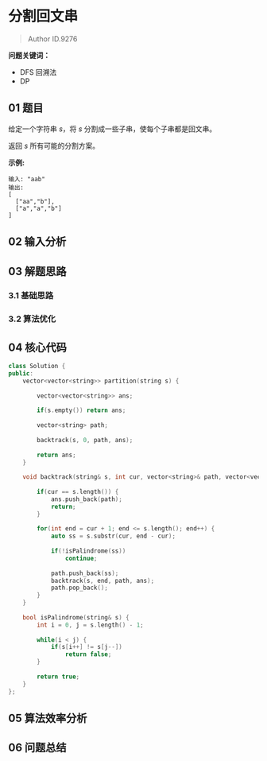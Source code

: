 # 分割回文串
> Author ID.9276 

**问题关键词：**

- DFS 回溯法
- DP

## 01 题目

给定一个字符串 *s*，将 *s* 分割成一些子串，使每个子串都是回文串。

返回 *s* 所有可能的分割方案。

**示例:**

```
输入: "aab"
输出:
[
  ["aa","b"],
  ["a","a","b"]
]
```

## 02 输入分析



## 03 解题思路

### 3.1 基础思路



### 3.2 算法优化



## 04 核心代码

```c++
class Solution {
public:
    vector<vector<string>> partition(string s) {
        
        vector<vector<string>> ans;
        
        if(s.empty()) return ans;
        
        vector<string> path;
        
        backtrack(s, 0, path, ans);
        
        return ans;
    }
    
    void backtrack(string& s, int cur, vector<string>& path, vector<vector<string>>& ans) {
        
        if(cur == s.length()) {
            ans.push_back(path);
            return;
        }
        
        for(int end = cur + 1; end <= s.length(); end++) {
            auto ss = s.substr(cur, end - cur);
            
            if(!isPalindrome(ss))
                continue;
            
            path.push_back(ss);
            backtrack(s, end, path, ans);
            path.pop_back();
        }
    }
    
    bool isPalindrome(string& s) {
        int i = 0, j = s.length() - 1;
        
        while(i < j) {
            if(s[i++] != s[j--])
                return false;
        }
        
        return true;
    }
};
```



## 05 算法效率分析



## 06 问题总结

